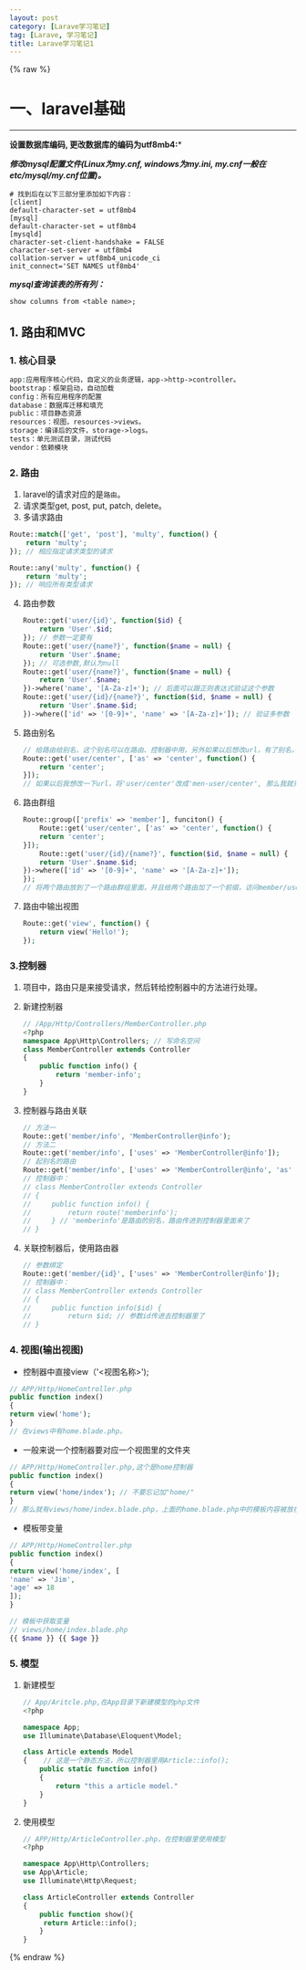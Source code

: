 ```yaml
---
layout: post
category: [Larave学习笔记]
tag: [Larave, 学习笔记] 
title: Larave学习笔记1
---
```

{% raw %}

# 一、laravel基础

****

**设置数据库编码, 更改数据库的编码为utf8mb4:***

***修改mysql配置文件(Linux为my.cnf, windows为my.ini, my.cnf一般在etc/mysql/my.cnf位置)。***

```mysql
# 找到后在以下三部分里添加如下内容：  
[client]  
default-character-set = utf8mb4  
[mysql]  
default-character-set = utf8mb4  
[mysqld]  
character-set-client-handshake = FALSE  
character-set-server = utf8mb4  
collation-server = utf8mb4_unicode_ci  
init_connect='SET NAMES utf8mb4' 
```

***mysql查询该表的所有列：***

```mysql
show columns from <table name>;
```

## 1. 路由和MVC

### 1. 核心目录

```php
app:应用程序核心代码，自定义的业务逻辑，app->http->controller。
bootstrap：框架启动，自动加载
config：所有应用程序的配置
database：数据库迁移和填充
public：项目静态资源
resources：视图，resources->views。
storage：编译后的文件，storage->logs。
tests：单元测试目录，测试代码
vendor：依赖模块
```

### 2. 路由

1. laravel的请求对应的是`路由`。
2. 请求类型get, post, put, patch, delete。
3. 多请求路由

```php
Route::match(['get', 'post'], 'multy', function() {
    return 'multy';
}); // 相应指定请求类型的请求

Route::any('multy', function() {
    return 'multy';
}); // 响应所有类型请求
```

4. 路由参数

   ```php
   Route::get('user/{id}', function($id) {
       return 'User'.$id;
   }); // 参数一定要有
   Route::get('user/{name?}', function($name = null) {
       return 'User'.$name;
   }); // 可选参数,默认为null
   Route::get('user/{name?}', function($name = null) {
       return 'User'.$name;
   })->where('name', '[A-Za-z]+'); // 后面可以跟正则表达式验证这个参数
   Route::get('user/{id}/{name?}', function($id, $name = null) {
       return 'User'.$name.$id;
   })->where(['id' => '[0-9]+', 'name' => '[A-Za-z]+']); // 验证多参数
   ```

5. 路由别名

   ```php
   // 给路由给别名，这个别名可以在路由、控制器中用，另外如果以后想改url，有了别名，那么其他地方就不用改了
   Route::get('user/center', ['as' => 'center', function() {
       return 'center';
   }]); 
   // 如果以后我想改一下url，将'user/center'改成'men-user/center', 那么我就只改那里就行了，其他的地方因为用的都是路由别名，只要别名不改，那么其他地方也不用改
   ```

6. 路由群组

   ```php
   Route::group(['prefix' => 'member'], funciton() {
       Route::get('user/center', ['as' => 'center', function() {
       return 'center';
   }]); 
       Route::get('user/{id}/{name?}', function($id, $name = null) {
       return 'User'.$name.$id;
   })->where(['id' => '[0-9]+', 'name' => '[A-Za-z]+']);
   });
   // 将两个路由放到了一个路由群组里面，并且给两个路由加了一个前缀，访问member/user/center或者member/usr/3/才能真正访问到上面的两个路由，就是说给两个路由的url前加了'member/'
   ```

7. 路由中输出视图

   ```php
   Route::get('view', function() {
       return view('Hello!');
   });
   ```

### 3.控制器

1. 项目中，路由只是来接受请求，然后转给控制器中的方法进行处理。

2. 新建控制器

   ```php
   // /App/Http/Controllers/MemberController.php
   <?php
   namespace App\Http\Controllers; // 写命名空间
   class MemberController extends Controller
   {
       public function info() {
           return 'member-info';
       }
   }
   ```

3. 控制器与路由关联

   ```php
   // 方法一
   Route::get('member/info', 'MemberController@info');
   // 方法二
   Route::get('member/info', ['uses' => 'MemberController@info']);
   // 起别名的路由
   Route::get('member/info', ['uses' => 'MemberController@info', 'as' => 'memberinfo']);
   // 控制器中：
   // class MemberController extends Controller
   // {
   //     public function info() {
   //         return route('memberinfo'); 
   //     } // 'memberinfo'是路由的别名，路由传进到控制器里面来了
   // }
   ```

4. 关联控制器后，使用路由器

   ```php
   // 参数绑定
   Route::get('member/{id}', ['uses' => 'MemberController@info']);
   // 控制器中：
   // class MemberController extends Controller
   // {
   //     public function info($id) {
   //         return $id; // 参数id传进去控制器里了
   // }
   ```

### 4. 视图(输出视图)


* 控制器中直接view（'<视图名称>');

```php
// APP/Http/HomeController.php
public function index()
{
return view('home');
}
// 在views中有home.blade.php。
```

* 一般来说一个控制器要对应一个视图里的文件夹

```php
// APP/Http/HomeController.php,这个是home控制器
public function index()
{
return view('home/index'); // 不要忘记加"home/"
}
// 那么就有views/home/index.blade.php，上面的home.blade.php中的模板内容被放在了views视图目录里的home文件里，变成了index.blade.php这个文件
```

* 模板带变量

```php
// APP/Http/HomeController.php
public function index()
{
return view('home/index', [
'name' => 'Jim',
'age' => 18
]);
}
```

```php
// 模板中获取变量
// views/home/index.blade.php
{{ $name }} {{ $age }}
```

### 5. 模型

1. 新建模型

   ```php
   // App/Aritcle.php,在App目录下新建模型的php文件
   <?php
   
   namespace App;
   use Illuminate\Database\Eloquent\Model;
   
   class Article extends Model
   {	// 这是一个静态方法，所以控制器里用Article::info();
       public static function info() 
       {
           return "this a article model."
       }
   }
   ```

2. 使用模型

   ```php
   // APP/Http/ArticleController.php，在控制器里使用模型
   <?php
   
   namespace App\Http\Controllers;
   use App\Article;
   use Illuminate\Http\Request;
   
   class ArticleController extends Controller
   {
       public function show(){
   		return Article::info();
       }
   }
   ```

{% endraw %}   